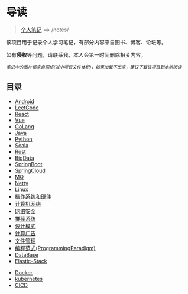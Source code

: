 #  导读

> [个人笔记](/notes/) ==> /notes/

该项目用于记录个人学习笔记，有部分内容来自图书、博客、论坛等。

如有**侵权**等问题，请联系我，本人会第一时间删除相关内容。

*<small>笔记中的图片都来自网络(减小项目文件体积)，如果加载不出来，建议下载该项目到本地阅读</small>*

## 目录

* [Android](/notes/#/study/Android/README.md)
* [LeetCode](/notes/#/study/LeetCode_Study/README.md)
* [React](/notes/#/study/React/README.md)
* [Vue](/notes/#/study/Vue/README.md)
* [GoLang](/notes/#/study/GoLang/README.md)
* [Java](/notes/#/study/Java/README.md)
* [Python](/notes/#/study/Python/README.md)
* [Scala](/notes/#/study/Scala/README.md)
* [Rust](/notes/#/study/Rust/README.md)
* [BigData](/notes/#/study/BigData/README.md)
* [SpringBoot](/notes/#/study/SpringBoot/README.md)
* [SpringCloud](/notes/#/study/SpringCloud/README.md)
* [MQ](/notes/#/study/MQ/README.md)
* [Netty](/notes/#/study/Netty/README.md)
* [Linux](/notes/#/study/Linux/README.md)
* [操作系统和硬件](/notes/#/study/操作系统和硬件/README)
* [计算机网络](/notes/#/study/计算机网络/README.md)
* [网络安全](/notes/#/study/网络安全/README.md)
* [推荐系统](/notes/#/study/推荐系统/README.md)
* [设计模式](/notes/#/study/设计模式/README.md)
* [计算广告](/notes/#/study/计算广告/README.md)
* [文件管理](/notes/#/study/文件管理/README.md)
* [编程范式(ProgrammingParadigm)](/notes/#/study/编程范式(ProgrammingParadigm)/README.md)
* [DataBase](/notes/#/study/DataBase/README.md)
* [Elastic-Stack](/notes/#/study/Elastic-Stack/README.md)

+ [Docker](/notes/#/study/Docker/README.md)
+ [kubernetes](/notes/#/study/kubernetes/README.md)
+ [CICD](/notes/#/study/CICD/README.md)